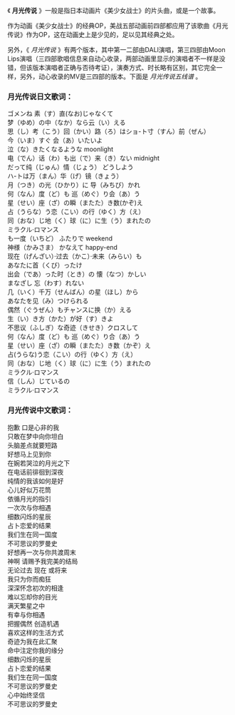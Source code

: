 

《 **月光传说** 》一般是指日本动画片《美少女战士》的片头曲，或是一个故事。

作为动画《美少女战士》的经典OP，美战五部动画前四部都应用了该歌曲《月光传说》作为OP，这在动画史上是少见的，足以见其经典之处。

另外，《 _月光传说_ 》有两个版本，其中第一二部由DALI演唱，第三四部由Moon
Lips演唱（三四部歌唱信息来自动心收录，两部动画里显示的演唱者不一样是没错，但该版本演唱者正确与否待考证），演奏方式、时长略有区别，其它完全一样，另外，动心收录的MV是三四部的版本。下面是
_月光传说五线谱_ 。

### 月光传说日文歌词：

ゴメンね 素（す）直(なお)じゃなくて  
梦（ゆめ）の中（なか）なら云（い）える  
思（し）考（こう）回（かい）路（ろ）はショ-ト寸（すん）前（ぜん）  
今（いま）すぐ 会（あ）いたいよ  
泣（な）きたくなるような moonlight  
电（でん）话（わ）も出（で）来（き）ない midnight  
だって纯（じゅん）情（じょう） どうしよう  
ハ-トは万（まん）华（げ）镜（きょう）  
月（つき）の光（ひかり）に 导（みちび）かれ  
何（なん）度（ど）も 巡（めぐ）り会（あ）う  
星（せい）座（ざ）の瞬（またた）き数(かぞ)え  
占（うらな）う恋（こい）の行（ゆく）方（え）  
同（おな）じ地（く）球（に）に生（う）まれたの  
ミラクル·ロマンス  
も一度（いちど） ふたりで weekend  
神様（かみさま） かなえて happy-end  
现在（げんざい）·过去（かこ）·未来（みらい）も  
あなたに首（くび）ったけ  
出会（であ）った时（とき）の 懐（なつ）かしい  
まなざし 忘（わす）れない  
几（いく）千万（せんばん）の星（ほし）から  
あなたを见（み）つけられる  
偶然（ぐうぜん）もチャンスに换（か）える  
生（い）き方（かた）が好（す）きよ  
不思议（ふしぎ）な奇迹（きせき）クロスして  
何（なん）度（ど）も 巡（めぐ）り合（あ）う  
星（せい）座（ざ）の瞬（またた）き数（かぞ）え  
占(うらな)う恋（こい）の行（ゆく）方（え）  
同（おな）じ地（く）球（に）に生（う）まれたの  
ミラクル·ロマンス  
信（しん）じているの  
ミラクル·ロマンス

### 月光传说中文歌词：

抱歉 口是心非的我  
只敢在梦中向你坦白  
头脑差点就要短路  
好想马上见到你  
在婉若哭泣的月光之下  
在电话前徘徊到深夜  
纯情的我该如何是好  
心儿好似万花筒  
依循月光的指引  
一次次与你相遇  
细数闪烁的星辰  
占卜恋爱的结果  
我们生在同一国度  
不可思议的罗曼史  
好想再一次与你共渡周末  
神啊 请赐予我完美的结局  
无论过去 现在 或将来  
我只为你而痴狂  
深深怀念初次的相逢  
难以忘却你的目光  
满天繁星之中  
有幸与你相遇  
把握偶然 创造机遇  
喜欢这样的生活方式  
奇迹为我在此汇聚  
命中注定你我的缘分  
细数闪烁的星辰  
占卜恋爱的结果  
我们生在同一国度  
不可思议的罗曼史  
心中始终坚信  
不可思议的罗曼史

